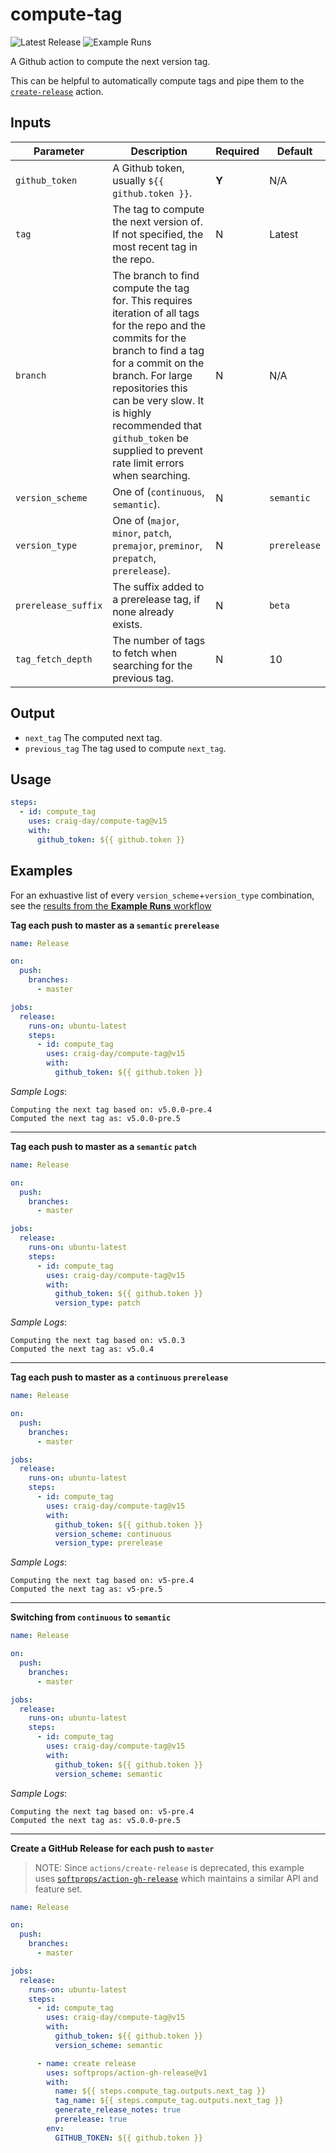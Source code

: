 # compute-tag

![Latest Release](https://img.shields.io/github/v/release/craig-day/compute-tag?label=Latest%20Release)
![Example Runs](https://github.com/craig-day/compute-tag/workflows/Example%20Runs/badge.svg)

A Github action to compute the next version tag.

This can be helpful to automatically compute tags and pipe them to the
[`create-release`](https://github.com/actions/create-release) action.

## Inputs

| Parameter           | Description                                                                                                                                                                                                                                                                                                           | Required | Default      |
| ------------------- | --------------------------------------------------------------------------------------------------------------------------------------------------------------------------------------------------------------------------------------------------------------------------------------------------------------------- | -------- | ------------ |
| `github_token`      | A Github token, usually `${{ github.token }}`.                                                                                                                                                                                                                                                                        | **Y**    | N/A          |
| `tag`               | The tag to compute the next version of. If not specified, the most recent tag in the repo.                                                                                                                                                                                                                            | N        | Latest       |
| `branch`            | The branch to find compute the tag for. This requires iteration of all tags for the repo and the commits for the branch to find a tag for a commit on the branch. For large repositories this can be very slow. It is highly recommended that `github_token` be supplied to prevent rate limit errors when searching. | N        | N/A          |
| `version_scheme`    | One of (`continuous`, `semantic`).                                                                                                                                                                                                                                                                                    | N        | `semantic`   |
| `version_type`      | One of (`major`, `minor`, `patch`, `premajor`, `preminor`, `prepatch`, `prerelease`).                                                                                                                                                                                                                                 | N        | `prerelease` |
| `prerelease_suffix` | The suffix added to a prerelease tag, if none already exists.                                                                                                                                                                                                                                                         | N        | `beta`       |
| `tag_fetch_depth`   | The number of tags to fetch when searching for the previous tag.                                                                                                                                                                                                                                                      | N        | 10           |

## Output

- `next_tag` The computed next tag.
- `previous_tag` The tag used to compute `next_tag`.

## Usage

```yaml
steps:
  - id: compute_tag
    uses: craig-day/compute-tag@v15
    with:
      github_token: ${{ github.token }}
```

## Examples

For an exhuastive list of every `version_scheme`+`version_type` combination, see the
[results from the **Example Runs** workflow](https://github.com/craig-day/compute-tag/actions?query=workflow%3A%22Example+Runs%22)

**Tag each push to master as a `semantic` `prerelease`**

```yaml
name: Release

on:
  push:
    branches:
      - master

jobs:
  release:
    runs-on: ubuntu-latest
    steps:
      - id: compute_tag
        uses: craig-day/compute-tag@v15
        with:
          github_token: ${{ github.token }}
```

_Sample Logs_:

```
Computing the next tag based on: v5.0.0-pre.4
Computed the next tag as: v5.0.0-pre.5
```

---

**Tag each push to master as a `semantic` `patch`**

```yaml
name: Release

on:
  push:
    branches:
      - master

jobs:
  release:
    runs-on: ubuntu-latest
    steps:
      - id: compute_tag
        uses: craig-day/compute-tag@v15
        with:
          github_token: ${{ github.token }}
          version_type: patch
```

_Sample Logs_:

```
Computing the next tag based on: v5.0.3
Computed the next tag as: v5.0.4
```

---

**Tag each push to master as a `continuous` `prerelease`**

```yaml
name: Release

on:
  push:
    branches:
      - master

jobs:
  release:
    runs-on: ubuntu-latest
    steps:
      - id: compute_tag
        uses: craig-day/compute-tag@v15
        with:
          github_token: ${{ github.token }}
          version_scheme: continuous
          version_type: prerelease
```

_Sample Logs_:

```
Computing the next tag based on: v5-pre.4
Computed the next tag as: v5-pre.5
```

---

**Switching from `continuous` to `semantic`**

```yaml
name: Release

on:
  push:
    branches:
      - master

jobs:
  release:
    runs-on: ubuntu-latest
    steps:
      - id: compute_tag
        uses: craig-day/compute-tag@v15
        with:
          github_token: ${{ github.token }}
          version_scheme: semantic
```

_Sample Logs_:

```
Computing the next tag based on: v5-pre.4
Computed the next tag as: v5.0.0-pre.5
```

---

**Create a GitHub Release for each push to `master`**

> NOTE: Since `actions/create-release` is deprecated, this example uses [`softprops/action-gh-release`](https://github.com/softprops/action-gh-release)
> which maintains a similar API and feature set.

```yaml
name: Release

on:
  push:
    branches:
      - master

jobs:
  release:
    runs-on: ubuntu-latest
    steps:
      - id: compute_tag
        uses: craig-day/compute-tag@v15
        with:
          github_token: ${{ github.token }}
          version_scheme: semantic

      - name: create release
        uses: softprops/action-gh-release@v1
        with:
          name: ${{ steps.compute_tag.outputs.next_tag }}
          tag_name: ${{ steps.compute_tag.outputs.next_tag }}
          generate_release_notes: true
          prerelease: true
        env:
          GITHUB_TOKEN: ${{ github.token }}
```
